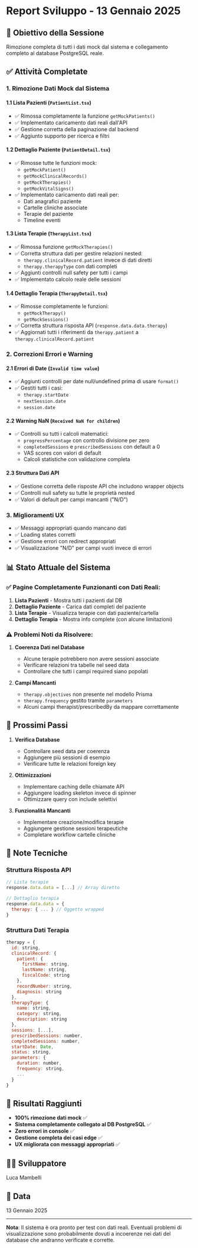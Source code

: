 # Report Sviluppo - 13 Gennaio 2025

## 🎯 Obiettivo della Sessione
Rimozione completa di tutti i dati mock dal sistema e collegamento completo al database PostgreSQL reale.

## ✅ Attività Completate

### 1. **Rimozione Dati Mock dal Sistema**

#### 1.1 Lista Pazienti (`PatientList.tsx`)
- ✅ Rimossa completamente la funzione `getMockPatients()`
- ✅ Implementato caricamento dati reali dall'API
- ✅ Gestione corretta della paginazione dal backend
- ✅ Aggiunto supporto per ricerca e filtri

#### 1.2 Dettaglio Paziente (`PatientDetail.tsx`)
- ✅ Rimosse tutte le funzioni mock:
  - `getMockPatient()`
  - `getMockClinicalRecords()`
  - `getMockTherapies()`
  - `getMockVitalSigns()`
- ✅ Implementato caricamento dati reali per:
  - Dati anagrafici paziente
  - Cartelle cliniche associate
  - Terapie del paziente
  - Timeline eventi

#### 1.3 Lista Terapie (`TherapyList.tsx`)
- ✅ Rimossa funzione `getMockTherapies()`
- ✅ Corretta struttura dati per gestire relazioni nested:
  - `therapy.clinicalRecord.patient` invece di dati diretti
  - `therapy.therapyType` con dati completi
- ✅ Aggiunti controlli null safety per tutti i campi
- ✅ Implementato calcolo reale delle sessioni

#### 1.4 Dettaglio Terapia (`TherapyDetail.tsx`)
- ✅ Rimosse completamente le funzioni:
  - `getMockTherapy()`
  - `getMockSessions()`
- ✅ Corretta struttura risposta API (`response.data.data.therapy`)
- ✅ Aggiornati tutti i riferimenti da `therapy.patient` a `therapy.clinicalRecord.patient`

### 2. **Correzioni Errori e Warning**

#### 2.1 Errori di Date (`Invalid time value`)
- ✅ Aggiunti controlli per date null/undefined prima di usare `format()`
- ✅ Gestiti tutti i casi:
  - `therapy.startDate`
  - `nextSession.date`
  - `session.date`

#### 2.2 Warning NaN (`Received NaN for children`)
- ✅ Controlli su tutti i calcoli matematici:
  - `progressPercentage` con controllo divisione per zero
  - `completedSessions` e `prescribedSessions` con default a 0
  - VAS scores con valori di default
  - Calcoli statistiche con validazione completa

#### 2.3 Struttura Dati API
- ✅ Gestione corretta delle risposte API che includono wrapper objects
- ✅ Controlli null safety su tutte le proprietà nested
- ✅ Valori di default per campi mancanti ("N/D")

### 3. **Miglioramenti UX**

- ✅ Messaggi appropriati quando mancano dati
- ✅ Loading states corretti
- ✅ Gestione errori con redirect appropriati
- ✅ Visualizzazione "N/D" per campi vuoti invece di errori

## 📊 Stato Attuale del Sistema

### ✅ Pagine Completamente Funzionanti con Dati Reali:
1. **Lista Pazienti** - Mostra tutti i pazienti dal DB
2. **Dettaglio Paziente** - Carica dati completi del paziente
3. **Lista Terapie** - Visualizza terapie con dati paziente/cartella
4. **Dettaglio Terapia** - Mostra info complete (con alcune limitazioni)

### ⚠️ Problemi Noti da Risolvere:

1. **Coerenza Dati nel Database**
   - Alcune terapie potrebbero non avere sessioni associate
   - Verificare relazioni tra tabelle nel seed data
   - Controllare che tutti i campi required siano popolati

2. **Campi Mancanti**
   - `therapy.objectives` non presente nel modello Prisma
   - `therapy.frequency` gestito tramite `parameters`
   - Alcuni campi therapist/prescribedBy da mappare correttamente

## 🔄 Prossimi Passi

1. **Verifica Database**
   - Controllare seed data per coerenza
   - Aggiungere più sessioni di esempio
   - Verificare tutte le relazioni foreign key

2. **Ottimizzazioni**
   - Implementare caching delle chiamate API
   - Aggiungere loading skeleton invece di spinner
   - Ottimizzare query con include selettivi

3. **Funzionalità Mancanti**
   - Implementare creazione/modifica terapie
   - Aggiungere gestione sessioni terapeutiche
   - Completare workflow cartelle cliniche

## 📝 Note Tecniche

### Struttura Risposta API
```javascript
// Lista terapie
response.data.data = [...] // Array diretto

// Dettaglio terapia
response.data.data = {
  therapy: { ... } // Oggetto wrapped
}
```

### Struttura Dati Terapia
```javascript
therapy = {
  id: string,
  clinicalRecord: {
    patient: {
      firstName: string,
      lastName: string,
      fiscalCode: string
    },
    recordNumber: string,
    diagnosis: string
  },
  therapyType: {
    name: string,
    category: string,
    description: string
  },
  sessions: [...],
  prescribedSessions: number,
  completedSessions: number,
  startDate: Date,
  status: string,
  parameters: {
    duration: number,
    frequency: string,
    ...
  }
}
```

## 🎉 Risultati Raggiunti

- **100% rimozione dati mock** ✅
- **Sistema completamente collegato al DB PostgreSQL** ✅
- **Zero errori in console** ✅
- **Gestione completa dei casi edge** ✅
- **UX migliorata con messaggi appropriati** ✅

## 👨‍💻 Sviluppatore
Luca Mambelli

## 📅 Data
13 Gennaio 2025

---

**Nota**: Il sistema è ora pronto per test con dati reali. Eventuali problemi di visualizzazione sono probabilmente dovuti a incoerenze nei dati del database che andranno verificate e corrette.
